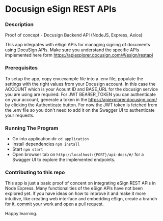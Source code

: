# Docusign eSign REST APIs
### Description
Proof of concept - Docusign Backend API (NodeJS, Express, Axios)

This app integrates with eSign APIs for managing signing of documents using DocuSign APIs. Make sure you understand the specific APIs implemented here form https://apiexplorer.docusign.com/#/esign/restapi

###  Prerequisites
To setup the app, copy env.example file into a .env file, populate the settings with the right values from your Docusign account.
In this case the ACCOUNT which is your Acount ID and BASE_URL for the docusign service you are using are required.
For JWT BEARER_TOKEN you can authenticate on your account, generate a token in the https://apiexplorer.docusign.com/ by clicking the Authenticate button.
For now the JWT token is fetched from the .env file so you don't need to add it on the Swagger UI to authenticate your requests. 

###  Running The Program
- Go into application dir `cd application`
- Install dependencies `npm install`
- Start `npm start`
- Open browser tab on `http://localhost:{PORT}/api-docs/#/` for a Swagger UI to explore the implemented endpoints.

###  Contributing to this repo
This app is just a basic proof of concent on integrating eSign REST APIs in Node Express. Many functionalities of the eSign APIs have not been explored yet.
If you have ideas on how to improve it and make it more intuitive, like creating web interface and embedding eSign, create a branch for it, commit your work and open a pull request.

Happy learning.
